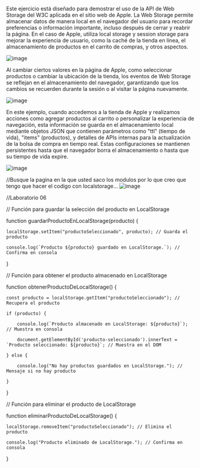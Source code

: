 Este ejercicio está diseñado para demostrar el uso de la API de Web Storage del W3C aplicada en el sitio web de Apple. La Web Storage permite almacenar datos de manera local en el navegador del usuario para recordar preferencias o información importante, incluso después de cerrar y reabrir la página. En el caso de Apple, utiliza local storage y session storage para mejorar la experiencia de usuario, como la caché de la tienda en línea, el almacenamiento de productos en el carrito de compras, y otros aspectos.

![image](https://github.com/user-attachments/assets/68f3a73e-0d17-451f-b0a1-5c24a7308b2d)

Al cambiar ciertos valores en la página de Apple, como seleccionar productos o cambiar la ubicación de la tienda, los eventos de Web Storage se reflejan en el almacenamiento del navegador, garantizando que los cambios se recuerden durante la sesión o al visitar la página nuevamente.

![image](https://github.com/user-attachments/assets/949c6ca7-dd5a-4afe-92dc-4918bc0fd7bc)

En este ejemplo, cuando accedemos a la tienda de Apple y realizamos acciones como agregar productos al carrito o personalizar la experiencia de navegación, esta información se guarda en el almacenamiento local mediante objetos JSON que contienen parámetros como "ttl" (tiempo de vida), "items" (productos), y detalles de APIs internas para la actualización de la bolsa de compra en tiempo real. Estas configuraciones se mantienen persistentes hasta que el navegador borra el almacenamiento o hasta que su tiempo de vida expire.

![image](https://github.com/user-attachments/assets/9bf76d6c-1497-437a-bd03-bbfa67ce06cd)


//Busque la pagina en la que usted saco los modulos por lo que creo que tengo que hacer el codigo con localstorage...
![image](https://github.com/user-attachments/assets/02559f3e-3b01-4e3e-8e4f-3443a90e9585)


//Laboratorio 06

// Función para guardar la selección del producto en LocalStorage

function guardarProductoEnLocalStorage(producto) {

    localStorage.setItem("productoSeleccionado", producto); // Guarda el producto
    
    console.log(`Producto ${producto} guardado en LocalStorage.`); // Confirma en consola
    
}

  
// Función para obtener el producto almacenado en LocalStorage

function obtenerProductoDeLocalStorage() {

    const producto = localStorage.getItem("productoSeleccionado"); // Recupera el producto
    
    if (producto) {
    
        console.log(`Producto almacenado en LocalStorage: ${producto}`); // Muestra en consola
        
        document.getElementById('producto-seleccionado').innerText = `Producto seleccionado: ${producto}`; // Muestra en el DOM
        
    } else {
    
        console.log("No hay productos guardados en LocalStorage."); // Mensaje si no hay producto
        
    }
    
}

  
// Función para eliminar el producto de LocalStorage

function eliminarProductoDeLocalStorage() {

    localStorage.removeItem("productoSeleccionado"); // Elimina el producto
    
    console.log("Producto eliminado de LocalStorage."); // Confirma en consola
    
}

